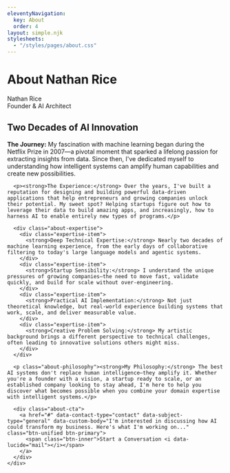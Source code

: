 ```yaml
---
eleventyNavigation:
  key: About
  order: 4
layout: simple.njk
stylesheets:
  - "/styles/pages/about.css"
---
```


# About Nathan Rice

<!-- About - Open Book Style -->
<div class="about-brochure">
  <div class="about-visual">
    <i data-lucide="cpu" class="about-icon"></i>
    <div class="about-image-placeholder">Nathan Rice<br>Founder & AI Architect</div>
  </div>
  <div class="about-content">
    <h2>Two Decades of AI Innovation</h2>
    <div class="about-pitch">
      <p><strong>The Journey:</strong> My fascination with machine learning began during the Netflix Prize in 2007—a pivotal moment that sparked a lifelong passion for extracting insights from data. Since then, I've dedicated myself to understanding how intelligent systems can amplify human capabilities and create new possibilities.</p>
      
      <p><strong>The Experience:</strong> Over the years, I've built a reputation for designing and building powerful data-driven applications that help entrepreneurs and growing companies unlock their potential. My sweet spot? Helping startups figure out how to leverage their data to build amazing apps, and increasingly, how to harness AI to enable entirely new types of programs.</p>
      
      <div class="about-expertise">
        <div class="expertise-item">
          <strong>Deep Technical Expertise:</strong> Nearly two decades of machine learning experience, from the early days of collaborative filtering to today's large language models and agentic systems.
        </div>
        <div class="expertise-item">
          <strong>Startup Sensibility:</strong> I understand the unique pressures of growing companies—the need to move fast, validate quickly, and build for scale without over-engineering.
        </div>
        <div class="expertise-item">
          <strong>Practical AI Implementation:</strong> Not just theoretical knowledge, but real-world experience building systems that work, scale, and deliver measurable value.
        </div>
        <div class="expertise-item">
          <strong>Creative Problem Solving:</strong> My artistic background brings a different perspective to technical challenges, often leading to innovative solutions others might miss.
        </div>
      </div>
      
      <p class="about-philosophy"><strong>My Philosophy:</strong> The best AI systems don't replace human intelligence—they amplify it. Whether you're a founder with a vision, a startup ready to scale, or an established company looking to stay ahead, I'm here to help you discover what becomes possible when you combine your domain expertise with intelligent systems.</p>
      
      <div class="about-cta">
        <a href="#" data-contact-type="contact" data-subject-type="general" data-custom-body="I'm interested in discussing how AI could transform my business. Here's what I'm working on..." class="btn-unified btn-primary">
          <span class="btn-inner">Start a Conversation <i data-lucide="mail"></i></span>
        </a>
      </div>
    </div>
  </div>
</div>

